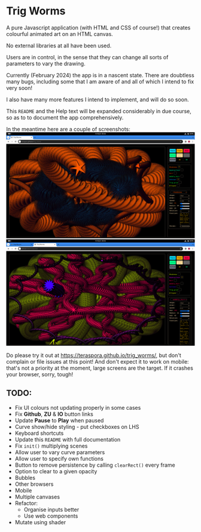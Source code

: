 # Trig Worms

A pure Javascript application (with HTML and CSS of course!) that creates colourful animated art on an HTML canvas.

No external libraries at all have been used.

Users are in control, in the sense that they can change all sorts of parameters to vary the drawing.

Currently (February 2024) the app is in a nascent state.   There are doubtless many bugs, including some that I am aware of and all of which I intend to fix very soon!

I also have many more features I intend to implement, and will do so soon.

This `README` and the Help text will be expanded considerably in due course, so as to to document the app comprehensively.

In the meantime here are a couple of screenshots:
![](media/tw_00.png)
![](media/tw_01.png)


Do please try it out at <https://teraspora.github.io/trig_worms/>, but don't complain or file issues at this point!   And don't expect it to work on mobile:  that's not a priority at the moment, large screens are the target.   If it crashes your browser, sorry, tough!

## TODO:

- Fix UI colours not updating properly in some cases
- Fix **Github**, **ZU** & **IO** button links
- Update **Pause** to **Play** when paused
- Curve show/hide styling - put checkboxes on LHS
- Keyboard shortcuts
- Update this `README` with full documentation
- Fix `init()`  multiplying scenes
- Allow user to vary curve parameters
- Allow user to specify own functions
- Button to remove persistence by calling `clearRect()` every frame
- Option to clear to a given opacity
- Bubbles
- Other browsers
- Mobile
- Multiple canvases
- Refactor:
  - Organise inputs better
  - Use web components
- Mutate using shader